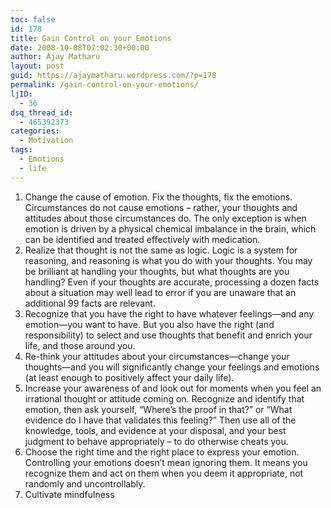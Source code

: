 ```yaml
---
toc: false
id: 178
title: Gain Control on your Emotions
date: 2008-10-08T07:02:30+00:00
author: Ajay Matharu
layout: post
guid: https://ajaymatharu.wordpress.com/?p=178
permalink: /gain-control-on-your-emotions/
ljID:
  - 36
dsq_thread_id:
  - 465392373
categories:
  - Motivation
tags:
  - Emotions
  - life
---
```

  1. Change the cause of emotion. Fix the thoughts, fix the emotions. Circumstances do not cause emotions – rather, your thoughts and attitudes about those circumstances do. The only exception is when emotion is driven by a physical chemical imbalance in the brain, which can be identified and treated effectively with medication.
  2. Realize that thought is not the same as logic. Logic is a system for reasoning, and reasoning is what you do with your thoughts. You may be brilliant at handling your thoughts, but what thoughts are you handling? Even if your thoughts are accurate, processing a dozen facts about a situation may well lead to error if you are unaware that an additional 99 facts are relevant.
  3. Recognize that you have the right to have whatever feelings—and any emotion—you want to have. But you also have the right (and responsibility) to select and use thoughts that benefit and enrich your life, and those around you.
  4. Re-think your attitudes about your circumstances—change your thoughts—and you will significantly change your feelings and emotions (at least enough to positively affect your daily life).
  5. Increase your awareness of and look out for moments when you feel an irrational thought or attitude coming on. Recognize and identify that emotion, then ask yourself, “Where’s the proof in that?&#8221; or “What evidence do I have that validates this feeling?&#8221; Then use all of the knowledge, tools, and evidence at your disposal, and your best judgment to behave appropriately – to do otherwise cheats you.
  6. Choose the right time and the right place to express your emotion. Controlling your emotions doesn&#8217;t mean ignoring them. It means you recognize them and act on them when you deem it appropriate, not randomly and uncontrollably.
  7. Cultivate mindfulness

